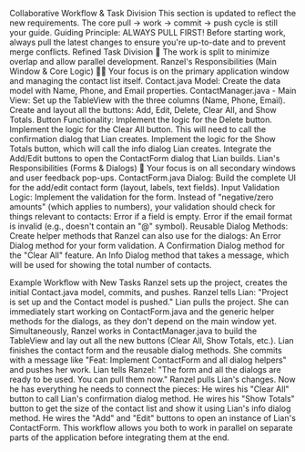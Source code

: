 Collaborative Workflow & Task Division
This section is updated to reflect the new requirements. The core pull -> work -> commit -> push cycle is still your guide.
Guiding Principle: ALWAYS PULL FIRST!
Before starting work, always pull the latest changes to ensure you're up-to-date and to prevent merge conflicts.
Refined Task Division 📝
The work is split to minimize overlap and allow parallel development.
Ranzel's Responsibilities (Main Window & Core Logic) 🧑‍💻
Your focus is on the primary application window and managing the contact list itself.
Contact.java Model: Create the data model with Name, Phone, and Email properties.
ContactManager.java - Main View:
Set up the TableView with the three columns (Name, Phone, Email).
Create and layout all the buttons: Add, Edit, Delete, Clear All, and Show Totals.
Button Functionality:
Implement the logic for the Delete button.
Implement the logic for the Clear All button. This will need to call the confirmation dialog that Lian creates.
Implement the logic for the Show Totals button, which will call the info dialog Lian creates.
Integrate the Add/Edit buttons to open the ContactForm dialog that Lian builds.
Lian's Responsibilities (Forms & Dialogs) 🤝
Your focus is on all secondary windows and user feedback pop-ups.
ContactForm.java Dialog:
Build the complete UI for the add/edit contact form (layout, labels, text fields).
Input Validation Logic:
Implement the validation for the form. Instead of "negative/zero amounts" (which applies to numbers), your validation should check for things relevant to contacts:
Error if a field is empty.
Error if the email format is invalid (e.g., doesn't contain an "@" symbol).
Reusable Dialog Methods:
Create helper methods that Ranzel can also use for the dialogs:
An Error Dialog method for your form validation.
A Confirmation Dialog method for the "Clear All" feature.
An Info Dialog method that takes a message, which will be used for showing the total number of contacts.

Example Workflow with New Tasks
Ranzel sets up the project, creates the initial Contact.java model, commits, and pushes.
Ranzel tells Lian: "Project is set up and the Contact model is pushed."
Lian pulls the project. She can immediately start working on ContactForm.java and the generic helper methods for the dialogs, as they don't depend on the main window yet.
Simultaneously, Ranzel works in ContactManager.java to build the TableView and lay out all the new buttons (Clear All, Show Totals, etc.).
Lian finishes the contact form and the reusable dialog methods. She commits with a message like "Feat: Implement ContactForm and all dialog helpers" and pushes her work.
Lian tells Ranzel: "The form and all the dialogs are ready to be used. You can pull them now."
Ranzel pulls Lian's changes. Now he has everything he needs to connect the pieces:
He wires his "Clear All" button to call Lian's confirmation dialog method.
He wires his "Show Totals" button to get the size of the contact list and show it using Lian's info dialog method.
He wires the "Add" and "Edit" buttons to open an instance of Lian's ContactForm.
This workflow allows you both to work in parallel on separate parts of the application before integrating them at the end.


